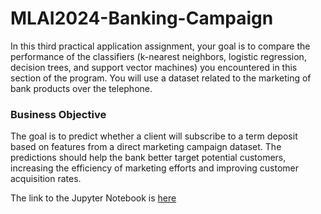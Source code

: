 # MLAI2024-Banking-Campaign

In this third practical application assignment, your goal is to compare the performance of the classifiers (k-nearest neighbors, logistic regression, decision trees, and support vector machines) you encountered in this section of the program. You will use a dataset related to the marketing of bank products over the telephone.

### Business Objective

The goal is to predict whether a client will subscribe to a term deposit based on features from a direct marketing campaign dataset. The predictions should help the bank better target potential customers, increasing the efficiency of marketing efforts and improving customer acquisition rates.

The link to the Jupyter Notebook is [here](https://github.com/jeffreymattson/MLAI2024-Banking-Campaign/blob/main/banking.ipynb)
